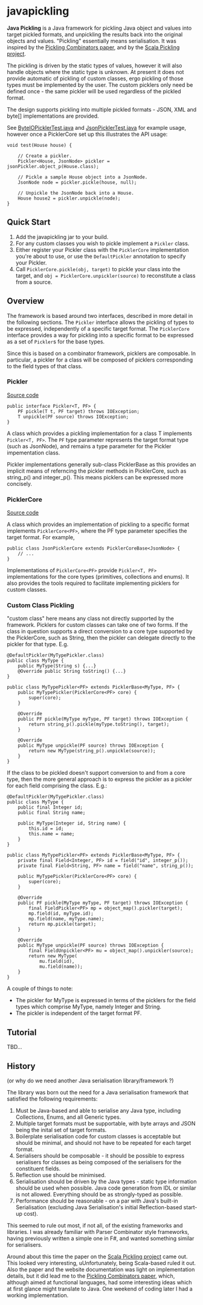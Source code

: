 javapickling
============

**Java Pickling** is a Java framework for pickling Java object and values into target pickled formats,
and unpickling the results back into the original objects and values.
"Pickling" essentially means serialisation.
It was inspired by the [Pickling Combinators paper](http://research.microsoft.com/en-us/um/people/akenn/fun/picklercombinators.pdf), and by the [Scala Pickling project](https://github.com/scala/pickling).

The pickling is driven by the static types of values,
however it will also handle objects where the static type is unknown.
At present it does not provide automatic of pickling of custom classes,
ergo pickling of those types must be implemented by the user.
The custom picklers only need be defined once - the same pickler will be used regardless of the pickled format.

The design supports pickling into multiple pickled formats - JSON, XML and byte[] implementations are provided.

See [ByteIOPicklerTest.java](http://github.com/jon-hanson/javapickling/blob/master/src/test/java/org/javapickling/byteio/ByteIOPicklerTest.java)
and [JsonPicklerTest.java](http://github.com/jon-hanson/javapickling/blob/master/src/test/java/org/javapickling/json/JsonPicklerTest.java) for example usage,
however once a PicklerCore set up this illustrates the API usage:

    void test(House house) {

        // Create a pickler.
        Pickler<House, JsonNode> pickler = jsonPickler.object_p(House.class);

        // Pickle a sample House object into a JsonNode.
        JsonNode node = pickler.pickle(house, null);

        // Unpickle the JsonNode back into a House.
        House house2 = pickler.unpickle(node);
    }

## Quick Start

1. Add the javapickling jar to your build.
1. For any custom classes you wish to pickle implement a `Pickler` class.
1. Either register your Pickler class with the `PicklerCore` implementation you're about to use, or use the `DefaultPickler` annotation to specify your Pickler.
1. Call `PicklerCore.pickle(obj, target)` to pickle your class into the target, and `obj = PicklerCore.unpickler(source)` to reconstitute a class from a source.

## Overview

The framework is based around two interfaces, described in more detail in the following sections.
The `Pickler` interface allows the pickling of types to be expressed, independently of a specific target format.
The `PicklerCore` interface provides a way for pickling into a specific format to be expressed as a set of `Pickler`s for the base types.

Since this is based on a combinator framework, picklers are composable.
In particular, a pickler for a class will be composed of picklers corresponding to the field types of that class.

### Pickler

[Source code](http://github.com/jon-hanson/javapickling/blob/master/src/main/java/org/javapickling/core/Pickler.java)

    public interface Pickler<T, PF> {
        PF pickle(T t, PF target) throws IOException;
        T unpickle(PF source) throws IOException;
    }

A class which provides a pickling implementation for a class T implements `Pickler<T, PF>`.
The `PF` type parameter represents the target format type (such as JsonNode), and remains a type parameter for the Pickler impementation class.

Pickler implementations generally sub-class PicklerBase as this provides an implicit means of referncing the pickler methods in PicklerCore, such as string\_p() and integer\_p().
This means picklers can be expressed more concisely.

### PicklerCore

[Source code](http://github.com/jon-hanson/javapickling/blob/master/src/main/java/org/javapickling/core/PicklerCore.java)

A class which provides an implementation of pickling to a specific format implements `PicklerCore<PF>`, where the PF type parameter specifies the target format. For example,

    public class JsonPicklerCore extends PicklerCoreBase<JsonNode> {
        // ...
    }

Implementations of `PicklerCore<PF>` provide `Pickler<T, PF>` implementations for the core types (primitives, collections and enums).
It also provides the tools required to facilitate implementing picklers for custom classes.

### Custom Class Pickling

"custom class" here means any class not directly supported by the framework.
Picklers for custom classes can take one of two forms.
If the class in question supports a direct conversion to a core type supported by the PicklerCore, such as String, then the pickler can delegate directly to the pickler for that type.
E.g.

    @DefaultPickler(MyTypePickler.class)
    public class MyType {
        public MyType(String s) {...}
        @Override public String toString() {...}
    }
    
    public class MyTypePickler<PF> extends PicklerBase<MyType, PF> {
        public MyTypePickler(PicklerCore<PF> core) {
            super(core);
        }
    
        @Override
        public PF pickle(MyType myType, PF target) throws IOException {
            return string_p().pickle(myType.toString(), target);
        }
    
        @Override
        public MyType unpickle(PF source) throws IOException {
            return new MyType(string_p().unpickle(source));
        }
    }

If the class to be pickled doesn't support conversion to and from a core type, then the more general approach is to express the pickler as a pickler for each field comprising the class. E.g.:

    @DefaultPickler(MyTypePickler.class)
    public class MyType {
        public final Integer id;
        public final String name;

        public MyType(Integer id, String name) {
            this.id = id;
            this.name = name;
        }
    }

    public class MyTypePickler<PF> extends PicklerBase<MyType, PF> {
        private final Field<Integer, PF> id = field("id", integer_p());
        private final Field<String, PF> name = field("name", string_p());

        public MyTypePickler(PicklerCore<PF> core) {
            super(core);
        }

        @Override
        public PF pickle(MyType myType, PF target) throws IOException {
            final FieldPickler<PF> mp = object_map().pickler(target);
            mp.field(id, myType.id);
            mp.field(name, myType.name);
            return mp.pickle(target);
        }

        @Override
        public MyType unpickle(PF source) throws IOException {
            final FieldUnpickler<PF> mu = object_map().unpickler(source);
            return new MyType(
                mu.field(id),
                mu.field(name));
        }
    }

A couple of things to note:
* The pickler for MyType is expressed in terms of the picklers for the field types which comprise MyType, namely Integer and String.
* The pickler is independent of the target format PF.

## Tutorial

TBD...

## History

(or why do we need another Java serialisation library/framework ?)

The library was born out the need for a Java serialisation framework that satisfied the following requirements:

1. Must be Java-based and able to serialise any Java type, including Collections, Enums, and all Generic types.
1. Multiple target formats must be supportable, with byte arrays and JSON being the inital set of target formats.
1. Boilerplate serialisation code for custom classes is acceptable but should be minimal, and should not have to be repeated for each target format.
1. Serialisers should be composable - it should be possible to express serialisers for classes as being composed of the serialisers for the constituent fields.
1. Reflection use should be minimised.
1. Serialisation should be driven by the Java types - static type information should be used when possible. Java code generation from IDL or similar is not allowed. Everything should be as strongly-typed as possible.
1. Performance should be reasonable - on a par with Java's built-in Serialisation (excluding Java Serialisation's initial Reflection-based start-up cost).

This seemed to rule out most, if not all, of the existing frameworks and libraries.
I was already familiar with Parser Combinator style frameworks, having previously written a simple one in F#, and wanted something similar for serialisers.

Around about this time the paper on the [Scala Pickling project](https://github.com/scala/pickling) came out.
This looked very interesting, uUnfortunately, being Scala-based ruled it out.
Also the paper and the website documentation was light on implementation details,
but it did lead me to the [Pickling Combinators paper](http://research.microsoft.com/en-us/um/people/akenn/fun/picklercombinators.pdf),
which, although aimed at functional languages, had some interesting ideas which at first glance might translate to Java.
One weekend of coding later I had a working implementation.

